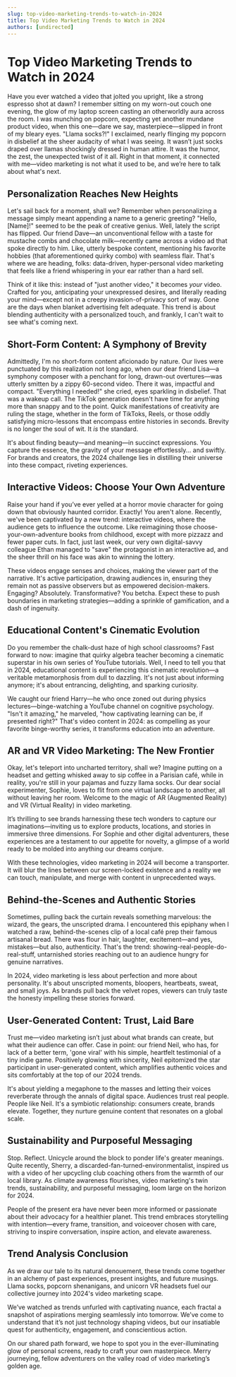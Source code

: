 ```yaml
---
slug: top-video-marketing-trends-to-watch-in-2024
title: Top Video Marketing Trends to Watch in 2024
authors: [undirected]
---
```



# Top Video Marketing Trends to Watch in 2024

Have you ever watched a video that jolted you upright, like a strong espresso shot at dawn? I remember sitting on my worn-out couch one evening, the glow of my laptop screen casting an otherworldly aura across the room. I was munching on popcorn, expecting yet another mundane product video, when this one—dare we say, masterpiece—slipped in front of my bleary eyes. "Llama socks?!" I exclaimed, nearly flinging my popcorn in disbelief at the sheer audacity of what I was seeing. It wasn’t just socks draped over llamas shockingly dressed in human attire. It was the humor, the zest, the unexpected twist of it all. Right in that moment, it connected with me—video marketing is not what it used to be, and we’re here to talk about what's next.

## Personalization Reaches New Heights

Let's sail back for a moment, shall we? Remember when personalizing a message simply meant appending a name to a generic greeting? "Hello, [Name]!" seemed to be the peak of creative genius. Well, lately the script has flipped. Our friend Dave—an unconventional fellow with a taste for mustache combs and chocolate milk—recently came across a video ad that spoke directly to him. Like, utterly bespoke content, mentioning his favorite hobbies (that aforementioned quirky combo) with seamless flair. That's where we are heading, folks: data-driven, hyper-personal video marketing that feels like a friend whispering in your ear rather than a hard sell.

Think of it like this: instead of "just another video," it becomes *your* video. Crafted for you, anticipating your unexpressed desires, and literally reading your mind—except not in a creepy invasion-of-privacy sort of way. Gone are the days when blanket advertising felt adequate. This trend is about blending authenticity with a personalized touch, and frankly, I can't wait to see what's coming next.

## Short-Form Content: A Symphony of Brevity

Admittedly, I'm no short-form content aficionado by nature. Our lives were punctuated by this realization not long ago, when our dear friend Lisa—a symphony composer with a penchant for long, drawn-out overtures—was utterly smitten by a zippy 60-second video. There it was, impactful and compact. "Everything I needed!" she cried, eyes sparkling in disbelief. That was a wakeup call. The TikTok generation doesn't have time for anything more than snappy and to the point. Quick manifestations of creativity are ruling the stage, whether in the form of TikToks, Reels, or those oddly satisfying micro-lessons that encompass entire histories in seconds. Brevity is no longer the soul of wit. It *is* the standard.

It's about finding beauty—and meaning—in succinct expressions. You capture the essence, the gravity of your message effortlessly... and swiftly. For brands and creators, the 2024 challenge lies in distilling their universe into these compact, riveting experiences. 

## Interactive Videos: Choose Your Own Adventure

Raise your hand if you’ve ever yelled at a horror movie character for going down that obviously haunted corridor. Exactly! You aren't alone. Recently, we've been captivated by a new trend: interactive videos, where the audience gets to influence the outcome. Like reimagining those choose-your-own-adventure books from childhood, except with more pizzazz and fewer paper cuts. In fact, just last week, our very own digital-savvy colleague Ethan managed to "save" the protagonist in an interactive ad, and the sheer thrill on his face was akin to winning the lottery.

These videos engage senses and choices, making the viewer part of the narrative. It's active participation, drawing audiences in, ensuring they remain not as passive observers but as empowered decision-makers. Engaging? Absolutely. Transformative? You betcha. Expect these to push boundaries in marketing strategies—adding a sprinkle of gamification, and a dash of ingenuity.

## Educational Content's Cinematic Evolution

Do you remember the chalk-dust haze of high school classrooms? Fast forward to now: imagine that quirky algebra teacher becoming a cinematic superstar in his own series of YouTube tutorials. Well, I need to tell you that in 2024, educational content is experiencing this cinematic revolution—a veritable metamorphosis from dull to dazzling. It's not just about informing anymore; it's about entrancing, delighting, and sparking curiosity.

We caught our friend Harry—he who once zoned out during physics lectures—binge-watching a YouTube channel on cognitive psychology. "Isn't it amazing," he marveled, "how captivating learning can be, if presented right?" That's video content in 2024: as compelling as your favorite binge-worthy series, it transforms education into an adventure.

## AR and VR Video Marketing: The New Frontier

Okay, let's teleport into uncharted territory, shall we? Imagine putting on a headset and getting whisked away to sip coffee in a Parisian café, while in reality, you're still in your pajamas and fuzzy llama socks. Our dear social experimenter, Sophie, loves to flit from one virtual landscape to another, all without leaving her room. Welcome to the magic of AR (Augmented Reality) and VR (Virtual Reality) in video marketing.

It’s thrilling to see brands harnessing these tech wonders to capture our imaginations—inviting us to explore products, locations, and stories in immersive three dimensions. For Sophie and other digital adventurers, these experiences are a testament to our appetite for novelty, a glimpse of a world ready to be molded into anything our dreams conjure.

With these technologies, video marketing in 2024 will become a transporter. It will blur the lines between our screen-locked existence and a reality we can touch, manipulate, and merge with content in unprecedented ways.

## Behind-the-Scenes and Authentic Stories

Sometimes, pulling back the curtain reveals something marvelous: the wizard, the gears, the unscripted drama. I encountered this epiphany when I watched a raw, behind-the-scenes clip of a local café prep their famous artisanal bread. There was flour in hair, laughter, excitement—and yes, mistakes—but also, authenticity. That's the trend: showing-real-people-do-real-stuff, untarnished stories reaching out to an audience hungry for genuine narratives. 

In 2024, video marketing is less about perfection and more about personality. It's about unscripted moments, bloopers, heartbeats, sweat, and small joys. As brands pull back the velvet ropes, viewers can truly taste the honesty impelling these stories forward. 

## User-Generated Content: Trust, Laid Bare

Trust me—video marketing isn’t just about what brands can create, but what their audience can offer. Case in point: our friend Neil, who has, for lack of a better term, 'gone viral' with his simple, heartfelt testimonial of a tiny indie game. Positively glowing with sincerity, Neil epitomized the star participant in user-generated content, which amplifies authentic voices and sits comfortably at the top of our 2024 trends.

It's about yielding a megaphone to the masses and letting their voices reverberate through the annals of digital space. Audiences trust real people. People like Neil. It's a symbiotic relationship: consumers create, brands elevate. Together, they nurture genuine content that resonates on a global scale.

## Sustainability and Purposeful Messaging

Stop. Reflect. Unicycle around the block to ponder life's greater meanings. Quite recently, Sherry, a discarded-fan-turned-environmentalist, inspired us with a video of her upcycling club coaching others from the warmth of our local library. As climate awareness flourishes, video marketing's twin trends, sustainability, and purposeful messaging, loom large on the horizon for 2024.

People of the present era have never been more informed or passionate about their advocacy for a healthier planet. This trend embraces storytelling with intention—every frame, transition, and voiceover chosen with care, striving to inspire conversation, inspire action, and elevate awareness. 

## Trend Analysis Conclusion

As we draw our tale to its natural denouement, these trends come together in an alchemy of past experiences, present insights, and future musings. Llama socks, popcorn shenanigans, and unicorn VR headsets fuel our collective journey into 2024's video marketing scape.

We’ve watched as trends unfurled with captivating nuance, each fractal a snapshot of aspirations merging seamlessly into tomorrow. We’ve come to understand that it’s not just technology shaping videos, but our insatiable quest for authenticity, engagement, and conscientious action.

On our shared path forward, we hope to spot you in the ever-illuminating glow of personal screens, ready to craft your own masterpiece. Merry journeying, fellow adventurers on the valley road of video marketing’s golden age.